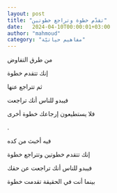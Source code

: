 ```yaml
---
layout: post
title: "تقدّم خطوة وتراجع خطوتين"
date:   2024-04-10T00:00:01+03:00
author: "mahmoud"
category: "مفاهيم حياتيّة"
---
```



من طرق التفاوض

إنك تتقدم خطوة

ثم تتراجع عنها

فيبدو للناس أنك تراجعت

فلا يستطيعون إرجاعك خطوة أخرى

.

فيه أخبث من كده

إنك تتقدم خطوتين وتتراجع خطوة

فيبدو للناس أنك تراجعت عن حقك

بينما أنت في الحقيقة تقدمت خطوة
